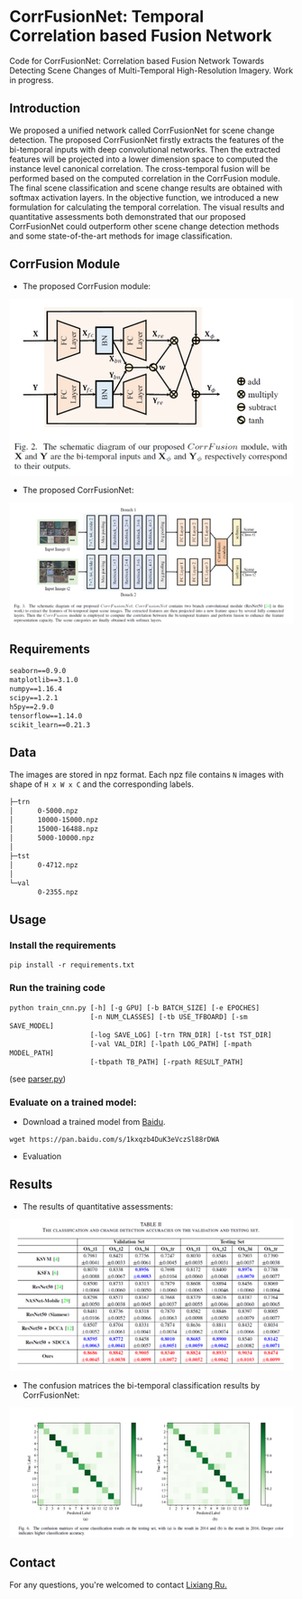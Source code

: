 # CorrFusionNet: Temporal Correlation based Fusion Network
Code for CorrFusionNet: Correlation based Fusion Network Towards Detecting Scene Changes of Multi-Temporal High-Resolution Imagery.
Work in progress.

## Introduction

We proposed a unified network called CorrFusionNet for scene change detection. The proposed CorrFusionNet firstly extracts the features of the bi-temporal inputs with deep convolutional networks. Then the extracted features will be projected into a lower dimension space to computed the instance level canonical correlation. The cross-temporal fusion will be performed based on the computed correlation in the CorrFusion module. The final scene classification and scene change results are obtained with softmax activation layers. In the objective function, we introduced a new formulation for calculating the temporal correlation. The visual results and quantitative assessments both demonstrated that our proposed CorrFusionNet could outperform other scene change detection methods and some state-of-the-art methods for image classification.


## CorrFusion Module
- The proposed CorrFusion module:
<img src="./figures/corrfusion.png">

- The proposed CorrFusionNet:
<img src="./figures/corrfusionnet.png">

## Requirements
```
seaborn==0.9.0
matplotlib==3.1.0
numpy==1.16.4
scipy==1.2.1
h5py==2.9.0
tensorflow==1.14.0
scikit_learn==0.21.3
```

## Data
The images are stored in npz format. Each npz file contains ```N``` images with shape of ```H x W x C``` and the corresponding labels.
```
├─trn
│      0-5000.npz
│      10000-15000.npz
│      15000-16488.npz
│      5000-10000.npz
│
├─tst
│      0-4712.npz
│
└─val
       0-2355.npz
```

## Usage
### Install the requirements
```
pip install -r requirements.txt
```

### Run the training code
```
python train_cnn.py [-h] [-g GPU] [-b BATCH_SIZE] [-e EPOCHES]
                    [-n NUM_CLASSES] [-tb USE_TFBOARD] [-sm SAVE_MODEL]
                    [-log SAVE_LOG] [-trn TRN_DIR] [-tst TST_DIR]
                    [-val VAL_DIR] [-lpath LOG_PATH] [-mpath MODEL_PATH]
                    [-tbpath TB_PATH] [-rpath RESULT_PATH]
```
(see [parser.py](./parser.py))

### Evaluate on a trained model:
- Download a trained model from [Baidu](https://pan.baidu.com/s/1kxqzb4DuK3eVczSl88rDWA).
```
wget https://pan.baidu.com/s/1kxqzb4DuK3eVczSl88rDWA
```
- Evaluation


## Results
- The results of quantitative assessments:
<img src="./figures/results.png">

- The confusion matrices the bi-temporal classification results by CorrFusionNet:
<img src="./figures/confusionmat.png">

## Contact
For any questions, you're welcomed to contact [Lixiang Ru.](mailto:rulxiaing@outlook.com)
